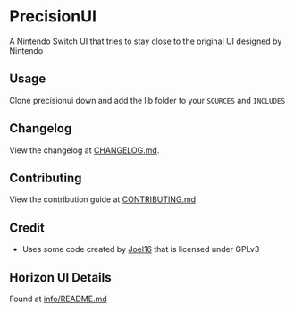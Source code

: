 # PrecisionUI
A Nintendo Switch UI that tries to stay close to the original UI designed by Nintendo
## Usage
Clone precisionui down and add the lib folder to your `SOURCES` and `INCLUDES`
## Changelog
View the changelog at [CHANGELOG.md](/CHANGELOG.md).
## Contributing
View the contribution guide at [CONTRIBUTING.md](/CONTRIBUTING.md)
## Credit
* Uses some code created by [Joel16](https://github.com/Joel16) that is licensed under GPLv3


## Horizon UI Details
Found at [info/README.md](/info/README.md)